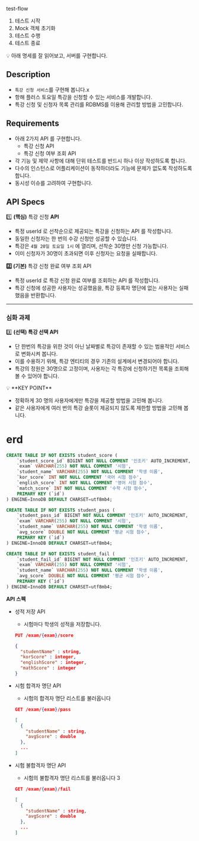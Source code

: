test-flow
1. 테스트 시작
2. Mock 객체 초기화
3. 테스트 수행
4. 테스트 종료


<aside>
💡 아래 명세를 잘 읽어보고, 서버를 구현합니다.

</aside>

## Description

- `특강 신청 서비스`를 구현해 봅니다.x
- 항해 플러스 토요일 특강을 신청할 수 있는 서비스를 개발합니다.
- 특강 신청 및 신청자 목록 관리를 RDBMS를 이용해 관리할 방법을 고민합니다.

## Requirements

- 아래 2가지 API 를 구현합니다.
    - 특강 신청 API
    - 특강 신청 여부 조회 API
- 각 기능 및 제약 사항에 대해 단위 테스트를 반드시 하나 이상 작성하도록 합니다.
- 다수의 인스턴스로 어플리케이션이 동작하더라도 기능에 문제가 없도록 작성하도록 합니다.
- 동시성 이슈를 고려하여 구현합니다.

## API Specs

1️⃣ **(핵심)** 특강 신청 **API**

- 특정 userId 로 선착순으로 제공되는 특강을 신청하는 API 를 작성합니다.
- 동일한 신청자는 한 번의 수강 신청만 성공할 수 있습니다.
- 특강은 `4월 20일 토요일 1시` 에 열리며, 선착순 30명만 신청 가능합니다.
- 이미 신청자가 30명이 초과되면 이후 신청자는 요청을 실패합니다.

**2️⃣ (기본)** 특강 신청 완료 여부 조회 API

- 특정 userId 로 특강 신청 완료 여부를 조회하는 API 를 작성합니다.
- 특강 신청에 성공한 사용자는 성공했음을, 특강 등록자 명단에 없는 사용자는 실패했음을 반환합니다.

---

### 심화 과제

3️⃣ **(선택) 특강 선택 API**

- 단 한번의 특강을 위한 것이 아닌 날짜별로 특강이 존재할 수 있는 범용적인 서비스로 변화시켜 봅니다.
- 이를 수용하기 위해, 특강 엔티티의 경우 기존의 설계에서 변경되어야 합니다.
- 특강의 정원은 30명으로 고정이며, 사용자는 각 특강에 신청하기전 목록을 조회해볼 수 있어야 합니다.

<aside>
💡 **KEY POINT**

</aside>

- 정확하게 30 명의 사용자에게만 특강을 제공할 방법을 고민해 봅니다.
- 같은 사용자에게 여러 번의 특강 슬롯이 제공되지 않도록 제한할 방법을 고민해 봅니다.





# erd
```sql
CREATE TABLE IF NOT EXISTS student_score (
    `student_score_id` BIGINT NOT NULL COMMENT '인조키' AUTO_INCREMENT,
    `exam` VARCHAR(255) NOT NULL COMMENT '시험',
    `student_name` VARCHAR(255) NOT NULL COMMENT '학생 이름',
    `kor_score` INT NOT NULL COMMENT '국어 시험 점수',
    `english_score` INT NOT NULL COMMENT '영어 시험 점수',
    `match_score` INT NOT NULL COMMENT '수학 시험 점수',
    PRIMARY KEY (`id`)
) ENGINE=InnoDB DEFAULT CHARSET=utf8mb4;

CREATE TABLE IF NOT EXISTS student_pass (
    `student_pass_id` BIGINT NOT NULL COMMENT '인조키' AUTO_INCREMENT,
    `exam` VARCHAR(255) NOT NULL COMMENT '시험',
    `student_name` VARCHAR(255) NOT NULL COMMENT '학생 이름',
    `avg_score` DOUBLE NOT NULL COMMENT '평균 시험 점수',
    PRIMARY KEY (`id`)
) ENGINE=InnoDB DEFAULT CHARSET=utf8mb4;

CREATE TABLE IF NOT EXISTS student_fail (
    `student_fail_id` BIGINT NOT NULL COMMENT '인조키' AUTO_INCREMENT,
    `exam` VARCHAR(255) NOT NULL COMMENT '시험',
    `student_name` VARCHAR(255) NOT NULL COMMENT '학생 이름',
    `avg_score` DOUBLE NOT NULL COMMENT '평균 시험 점수',
    PRIMARY KEY (`id`)
) ENGINE=InnoDB DEFAULT CHARSET=utf8mb4;
```


**API 스펙**

- 성적 저장 API
    - 시험마다 학생의 성적을 저장합니다.

    ```json
    PUT /exam/{exam}/score
    
    {
      "studentName" : string,
      "korScore" : integer,
      "englishScore" : integer,
      "mathScore" : integer
    }
    ```

- 시험 합격자 명단 API
    - 시험의 합격자 명단 리스트를 불러옵니다

    ```json
    GET /exam/{exam}/pass
    
    [
      {
        "studentName" : string,
        "avgScore" : double
      },
      ...
    ]
    ```

- 시험 불합격자 명단 API
    - 시험의 불합격자 명단 리스트를 불러옵니다
3
    ```json
    GET /exam/{exam}/fail
    
    [
      {
        "studentName" : string,
        "avgScore" : double
      },
      ...
    ]
    ```